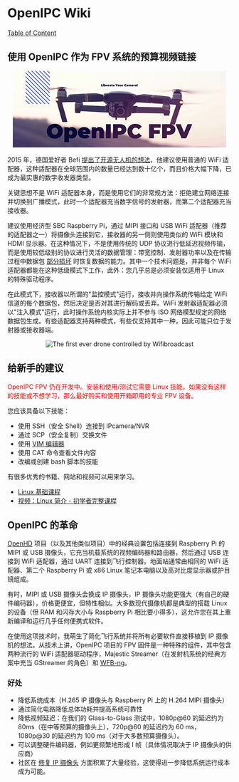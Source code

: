 # OpenIPC Wiki
[Table of Content](../README.zh.md)

使用 OpenIPC 作为 FPV 系统的预算视频链接 
---------------------------------------------------

<p align="center">
  <img src="https://github.com/OpenIPC/wiki/blob/master/images/fpv-logo.jpg?raw=true" alt="Logo"/>
</p>

2015 年，德国爱好者 Befi [提出了开源无人机的想法](https://befinitiv.wordpress.com/wifibroadcast-analog-like-transmission-of-live-video-data/)，他建议使用普通的 WiFi 适配器，这种适配器在全球范围内的数量已经达到数十亿个，而且价格大幅下降，已成为最实惠的数字收发器类型。

关键思想不是 WiFi 适配器本身，而是使用它们的非常规方法：拒绝建立网络连接并切换到广播模式，此时一个适配器充当数字信号的发射器，而第二个适配器充当接收器。

建议使用经济型 SBC Raspberry Pi，通过 MIPI 接口和 USB WiFi 适配器（推荐的适配器之一）将摄像头连接到它，接收器的另一侧则使用类似的 WiFi 模块和 HDMI 显示器。在这种情况下，不是使用传统的 UDP 协议进行低延迟视频传输，而是使用较低级别的协议进行灵活的数据管理：带宽控制、发射器功率以及在传输过程中数据包 [部分损坏](https://en.wikipedia.org/wiki/Error_detection_and_correction) 时恢复数据的能力。其中一个技术问题是，并非每个 WiFi 适配器都能在这种低级模式下工作，此外：您几乎总是必须安装仅适用于 Linux 的特殊驱动程序。

在此模式下，接收器以所谓的"监控模式"运行，接收并向操作系统传输给定 WiFi 信道的每个数据包，然后决定是否对其进行解码或丢弃。WiFi 发射器适配器必须以"注入模式"运行，此时操作系统内核实际上并不参与 ISO 网络模型规定的网络数据包生成。有些适配器支持两种模式，有些仅支持其中一种，因此可能只位于发射器或接收器端。

<p align="center">
  <img src="https://befinitiv.files.wordpress.com/2015/04/dscf11161.jpg" alt="The first ever drone controlled by Wifibroadcast" />
</p>


## 给新手的建议 
<span style="color:red;"> 
OpenIPC FPV 仍在开发中。安装和使用/测试它需要 Linux 技能。如果没有这样的技能或不想学习，那么最好购买和使用开箱即用的专业 FPV 设备。 
</span>

您应该具备以下技能：
* 使用 SSH（安全 Shell）连接到 IPcamera/NVR
* 通过 SCP（安全复制）交换文件
* 使用 [VIM 编辑器](https://github.com/vim/vim)
* 使用 CAT 命令查看文件内容
* 改编或创建 bash 脚本的技能


有很多优秀的书籍、网站和视频可以用来学习。

* [Linux 基础课程](https://github.com/kodekloudhub/linux-basics-course)
* [视频：Linux 简介 - 初学者完整课程](https://www.youtube.com/watch?v=sWbUDq4S6Y8)



## OpenIPC 的革命

[OpenHD](https://openhdfpv.org/) 项目（以及其他类似项目）中的经典设置包括连接到 Raspberry Pi 的 MIPI 或 USB 摄像头，它充当机载系统的视频编码器和路由器，然后通过 USB 连接到 WiFi 适配器，通过 UART 连接到飞行控制器。地面站通常由相同的 WiFi 适配器、第二个 Raspberry Pi 或 x86 Linux 笔记本电脑以及高对比度显示器或护目镜组成。

有时，MIPI 或 USB 摄像头会换成 IP 摄像头，IP 摄像头功能更强大（有自己的硬件编码器），价格更便宜，但特性相似。大多数现代摄像机都是典型的搭载 Linux 的设备（但 RAM 和闪存大小与 Raspberry Pi 相比要小得多），这允许您在其上重新编译和运行几乎任何便携式软件。

在使用这项技术时，我萌生了简化飞行系统并将所有必要软件直接移植到 IP 摄像机的想法。从技术上讲，OpenIPC 项目的 FPV 固件是一种特殊的组件，其中包含两种流行的 WiFi 适配器驱动程序，Majestic Streamer（在发射机系统的经典方案中充当 GStreamer 的角色）和 [WFB-ng](https://github.com/svpcom/wifibroadcast)。

### 好处

* 降低系统成本（H.265 IP 摄像头与 Raspberry Pi 上的 H.264 MIPI 摄像头）
* 通过简化电路降低总体功耗并提高系统可靠性
* 降低视频延迟：在我们的 Glass-to-Glass 测试中，1080p@60 的延迟约为 80ms（在中等预算的摄像头上），720p@60 的延迟约为 60 ms，1080p@30 的延迟约为 100 ms（对于大多数预算摄像头）。
* 可以调整硬件编码器，例如更频繁地形成 I 帧（具体情况取决于 IP 摄像头的供应商）
* 社区在 [修复 IP 摄像头](https://t.me/ExIPCam) 方面积累了大量经验，这使得进一步降低系统运行成本成为可能。


